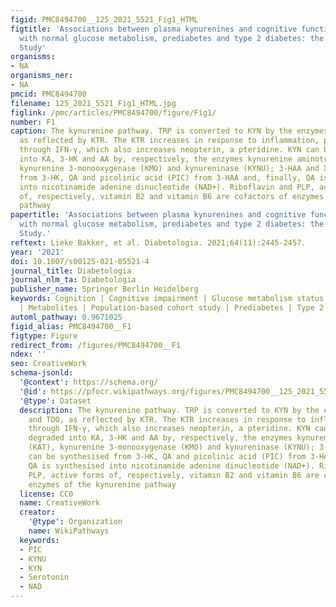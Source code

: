 ```yaml
---
figid: PMC8494700__125_2021_5521_Fig1_HTML
figtitle: 'Associations between plasma kynurenines and cognitive function in individuals
  with normal glucose metabolism, prediabetes and type 2 diabetes: the Maastricht
  Study'
organisms:
- NA
organisms_ner:
- NA
pmcid: PMC8494700
filename: 125_2021_5521_Fig1_HTML.jpg
figlink: /pmc/articles/PMC8494700/figure/Fig1/
number: F1
caption: The kynurenine pathway. TRP is converted to KYN by the enzymes IDO and TDO,
  as reflected by KTR. The KTR increases in response to inflammation, particularly
  through IFN-γ, which also increases neopterin, a pteridine. KYN can be further degraded
  into KA, 3-HK and AA by, respectively, the enzymes kynurenine aminotransferase (KAT),
  kynurenine 3-monooxygenase (KMO) and kynureninase (KYNU); 3-HAA and XA can be synthesised
  from 3-HK, QA and picolinic acid (PIC) from 3-HAA and, finally, QA is synthesised
  into nicotinamide adenine dinucleotide (NAD+). Riboflavin and PLP, active forms
  of, respectively, vitamin B2 and vitamin B6 are cofactors of enzymes of the kynurenine
  pathway
papertitle: 'Associations between plasma kynurenines and cognitive function in individuals
  with normal glucose metabolism, prediabetes and type 2 diabetes: the Maastricht
  Study.'
reftext: Lieke Bakker, et al. Diabetologia. 2021;64(11):2445-2457.
year: '2021'
doi: 10.1007/s00125-021-05521-4
journal_title: Diabetologia
journal_nlm_ta: Diabetologia
publisher_name: Springer Berlin Heidelberg
keywords: Cognition | Cognitive impairment | Glucose metabolism status | Kynurenines
  | Metabolites | Population-based cohort study | Prediabetes | Type 2 diabetes mellitus
automl_pathway: 0.9671025
figid_alias: PMC8494700__F1
figtype: Figure
redirect_from: /figures/PMC8494700__F1
ndex: ''
seo: CreativeWork
schema-jsonld:
  '@context': https://schema.org/
  '@id': https://pfocr.wikipathways.org/figures/PMC8494700__125_2021_5521_Fig1_HTML.html
  '@type': Dataset
  description: The kynurenine pathway. TRP is converted to KYN by the enzymes IDO
    and TDO, as reflected by KTR. The KTR increases in response to inflammation, particularly
    through IFN-γ, which also increases neopterin, a pteridine. KYN can be further
    degraded into KA, 3-HK and AA by, respectively, the enzymes kynurenine aminotransferase
    (KAT), kynurenine 3-monooxygenase (KMO) and kynureninase (KYNU); 3-HAA and XA
    can be synthesised from 3-HK, QA and picolinic acid (PIC) from 3-HAA and, finally,
    QA is synthesised into nicotinamide adenine dinucleotide (NAD+). Riboflavin and
    PLP, active forms of, respectively, vitamin B2 and vitamin B6 are cofactors of
    enzymes of the kynurenine pathway
  license: CC0
  name: CreativeWork
  creator:
    '@type': Organization
    name: WikiPathways
  keywords:
  - PIC
  - KYNU
  - KYN
  - Serotonin
  - NAD
---
```

